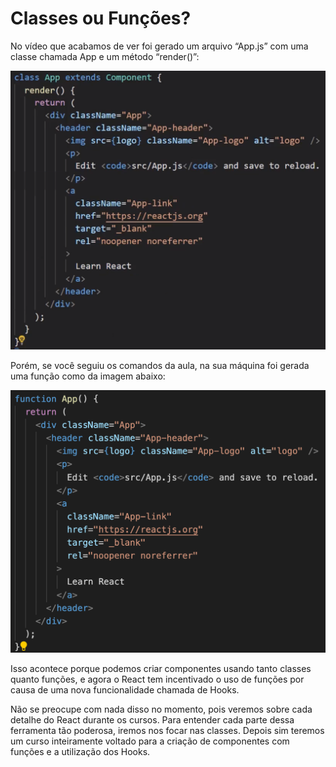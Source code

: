 # Classes ou Funções?

No vídeo que acabamos de ver foi gerado um arquivo “App.js” com uma classe chamada App e um método “render()”:

![](img/aula-04-classes-funcoes-1.png)

Porém, se você seguiu os comandos da aula, na sua máquina foi gerada uma função como da imagem abaixo:

![](img/aula-04-classes-funcoes-2.png)

Isso acontece porque podemos criar componentes usando tanto classes quanto funções, e agora o React tem incentivado o uso de funções por causa de uma nova funcionalidade chamada de Hooks.

Não se preocupe com nada disso no momento, pois veremos sobre cada detalhe do React durante os cursos. Para entender cada parte dessa ferramenta tão poderosa, iremos nos focar nas classes. Depois sim teremos um curso inteiramente voltado para a criação de componentes com funções e a utilização dos Hooks.
